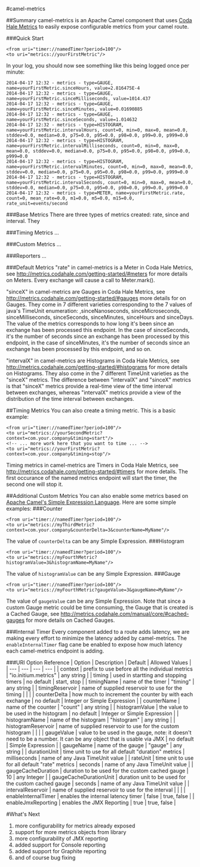 #camel-metrics



##Summary
camel-metrics is an Apache Camel component that uses [Coda Hale Metrics](http://metrics.codahale.com/) to easily expose configurable metrics from your camel route.



###Quick Start
```
<from uri="timer://namedTimer?period=100"/>
<to uri="metrics://yourFirstMetric"/>
```
In your log, you should now see something like this being logged once per minute:
```
2014-04-17 12:32 - metrics - type=GAUGE, name=yourFirstMetric.sinceHours, value=2.816475E-4
2014-04-17 12:32 - metrics - type=GAUGE, name=yourFirstMetric.sinceMilliseconds, value=1014.437
2014-04-17 12:32 - metrics - type=GAUGE, name=yourFirstMetric.sinceMinutes, value=0.01690885
2014-04-17 12:32 - metrics - type=GAUGE, name=yourFirstMetric.sinceSeconds, value=1.014632
2014-04-17 12:32 - metrics - type=HISTOGRAM, name=yourFirstMetric.intervalHours, count=0, min=0, max=0, mean=0.0, stddev=0.0, median=0.0, p75=0.0, p95=0.0, p98=0.0, p99=0.0, p999=0.0
2014-04-17 12:32 - metrics - type=HISTOGRAM, name=yourFirstMetric.intervalMilliseconds, count=0, min=0, max=0, mean=0.0, stddev=0.0, median=0.0, p75=0.0, p95=0.0, p98=0.0, p99=0.0, p999=0.0
2014-04-17 12:32 - metrics - type=HISTOGRAM, name=yourFirstMetric.intervalMinutes, count=0, min=0, max=0, mean=0.0, stddev=0.0, median=0.0, p75=0.0, p95=0.0, p98=0.0, p99=0.0, p999=0.0
2014-04-17 12:32 - metrics - type=HISTOGRAM, name=yourFirstMetric.intervalSeconds, count=0, min=0, max=0, mean=0.0, stddev=0.0, median=0.0, p75=0.0, p95=0.0, p98=0.0, p99=0.0, p999=0.0
2014-04-17 12:32 - metrics - type=METER, name=yourFirstMetric.rate, count=0, mean_rate=0.0, m1=0.0, m5=0.0, m15=0.0, rate_unit=events/second
```



###Base Metrics
There are three types of metrics created: rate, since and interval.  They

###Timing Metrics
...

###Custom Metrics
...

###Reporters
...

###Default Metrics
"rate" in camel-metrics is a Meter in Coda Hale Metrics, see http://metrics.codahale.com/getting-started/#meters for more details on Meters.  Every exchange will cause a call to Meter.mark().

"sinceX" in camel-metrics are Gauges in Coda Hale Metrics, see http://metrics.codahale.com/getting-started/#gauges more details for on Gauges. They come in 7 different varieties corresponding to the 7 values of java's TimeUnit enumeration: ,sinceNanoseconds, sinceMicroseconds, sinceMilliseconds, sinceSeconds, sinceMinutes, sinceHours and sinceDays.  The value of the metrics corresponds to how long it's been since an exchange has been processed this endpoint.  In the case of sinceSeconds, it's the number of seconds since an exchange has been processed by this endpoint, in the case of sinceMinutes, it's the number of seconds since an exchange has been processed by this endpoint, and so on.

"intervalX" in camel-metrics are Histograms in Coda Hale Metrics, see http://metrics.codahale.com/getting-started/#histograms for more details on Histograms. They also come in the 7 different TimeUnit varieties as the "sinceX" metrics.  The difference between "intervalX" and "sinceX" metrics is that "sinceX" metrics provide a real-time view of the time interval between exchanges, whereas "intervalX" metrics provide a view of the distribution of the time interval between exchanges.

##Timing Metrics
You can also create a timing metric.  This is a basic example:
```
<from uri="timer://namedTimer?period=100"/>
<to uri="metrics://yourSecondMetric?context=com.your.company&timing=start"/>
<!-- ... more work here that you want to time ... -->
<to uri="metrics://yourFirstMetric?context=com.your.company&timing=stop"/>
```
Timing metrics in camel-metrics are Timers in Coda Hale Metrics, see http://metrics.codahale.com/getting-started/#timers for more details.  The first occurance of the named metrics endpoint will start the timer, the second one will stop it.

##Additional Custom Metrics
You can also enable some metrics based on [Apache Camel's Simple Expression Language](https://camel.apache.org/simple.html).  Here are some simple examples:
###Counter
```
<from uri="timer://namedTimer?period=100"/>
<to uri="metrics://myThirdMetric?context=com.your.company&counterDelta=3&counterName=MyName"/>
```
The value of `counterDelta` can be any Simple Expression.
###Histogram
```
<from uri="timer://namedTimer?period=100"/>
<to uri="metrics://myFourthMetric?histogramValue=3&histogramName=MyName"/>
```
The value of `histogramValue` can be any Simple Expression.
###Gauge
```
<from uri="timer://namedTimer?period=100"/>
<to uri="metrics://myFourthMetric?gaugeValue=3&gaugeName=MyName"/>
```
The value of `gaugeValue` can be any Simple Expression.  Note that since a custom Gauge metric could be time consuming, the Gauge that is created is a Cached Gauge, see http://metrics.codahale.com/manual/core/#cached-gauges for more details on Cached Gauges.

###Internal Timer
Every component added to a route adds latency, we are making every effort to minimize the latency added by camel-metrics.  The `enableInternalTimer` flag cane be enabled to expose how much latency each camel-metrics endpoint is adding.

###URI Option Reference
| Option | Description | Default | Allowed Values |
| --- | --- | --- | --- |
| context | prefix to use before all the individual metrics | "io.initium.metrics" | any string |
| timing | used in startting and stopping timers | no default | start, stop |
| timingName |  name of the timer | "timing" | any string |
| timingReservoir |  name of supplied reservoir to use for the timing  |  | |
| counterDelta | how much to increment the counter by with each exchange | no default | Integer or Simple Expression |
| counterName |  name of the counter | "count" | any string |
| histogramValue |  the value to be used in the histogram | no default | Integer or Simple Expression |
| histogramName |  name of the histogram | "histogram" | any string |
| histogramReservoir |  name of supplied reservoir to use for the custom histogram  |  | |
| gaugeValue |  value to be used in the gauge, note: it doesn't need to be a number.  It can be any object that is usable via JMX | no default | Simple Expression |
| gaugeName |  name of the gauge | "gauge" | any string |
| durationUnit |  time unit to use for all default "duration" metrics | milliseconds | name of any Java TimeUnit value |
| rateUnit | time unit to use for all default "rate" metrics | seconds | name of any Java TimeUnit value |
| gaugeCacheDuration |  duration to be used for the custom cached gauge | 10 | any Integer |
| gaugeCacheDurationUnit |  duration unit to be used for the custom cached gauge | seconds | name of any Java TimeUnit value |
| intervalReservoir |  name of supplied reservoir to use for the interval  |  | |
| enableInternalTimer |  enables the internal latency timer | false | true, false |
| enableJmxReporting |  enables the JMX Reporting | true | true, false |

#What's Next
1. more configurability for metrics already exposed
2. support for more metrics objects from library
3. more configurability of JMX reporting
4. added support for Console reporting
5. added support for Graphite reporting
6. and of course bug fixing

